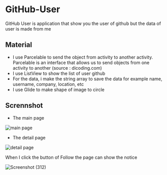 # GitHub-User
GitHub User is application that show you the user of github but the data of user is made from me

## Material
- I use Parcelable to send the object from activity to another activity. Parcelable is an interface that allows us to send objects from one activity to another (source : dicoding.com)
- I use ListView to show the list of user github
- For the data, i make the string array to save the data for example name, username, company, location, etc
- I use Glide to make shape of image to circle

## Scrennshot
- The main page

![main page](https://user-images.githubusercontent.com/71368358/124951604-af15cb00-e03d-11eb-8d91-9d39f6e3531d.JPG)

- The detail page

![detail page](https://user-images.githubusercontent.com/71368358/124951660-bc32ba00-e03d-11eb-8f77-d581b4f94e32.JPG)

When I click the button of Follow the page can show the notice

![Screenshot (312)](https://user-images.githubusercontent.com/71368358/124952629-9c4fc600-e03e-11eb-8dfd-e09ba4b610f9.png)

